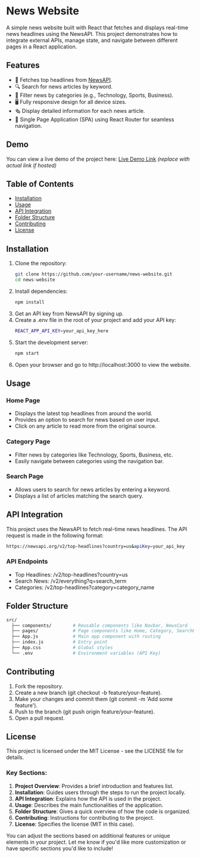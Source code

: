 # News Website

A simple news website built with React that fetches and displays real-time news headlines using the NewsAPI. This project demonstrates how to integrate external APIs, manage state, and navigate between different pages in a React application.

## Features

- 📰 Fetches top headlines from [NewsAPI](https://newsapi.org/).
- 🔍 Search for news articles by keyword.
- 📂 Filter news by categories (e.g., Technology, Sports, Business).
- 🖥 Fully responsive design for all device sizes.
- 🗞 Display detailed information for each news article.
- 🚀 Single Page Application (SPA) using React Router for seamless navigation.

## Demo

You can view a live demo of the project here: [Live Demo Link](#) _(replace with actual link if hosted)_

## Table of Contents

- [Installation](#installation)
- [Usage](#usage)
- [API Integration](#api-integration)
- [Folder Structure](#folder-structure)
- [Contributing](#contributing)
- [License](#license)

## Installation

1. Clone the repository:
   ```bash
   git clone https://github.com/your-username/news-website.git
   cd news-website
   ```
2. Install dependencies:
   ```bash
   npm install
   ```
3. Get an API key from NewsAPI by signing up.
4. Create a .env file in the root of your project and add your API key:
   ```bash
   REACT_APP_API_KEY=your_api_key_here
   ```
5. Start the development server:
   ```bash
   npm start
   ```
6. Open your browser and go to http://localhost:3000 to view the website.

## Usage

### Home Page

- Displays the latest top headlines from around the world.
- Provides an option to search for news based on user input.
- Click on any article to read more from the original source.

### Category Page

- Filter news by categories like Technology, Sports, Business, etc.
- Easily navigate between categories using the navigation bar.

### Search Page

- Allows users to search for news articles by entering a keyword.
- Displays a list of articles matching the search query.

## API Integration

This project uses the NewsAPI to fetch real-time news headlines. The API request is made in the following format:

```bash
https://newsapi.org/v2/top-headlines?country=us&apiKey=your_api_key
```

### API Endpoints

- Top Headlines: /v2/top-headlines?country=us
- Search News: /v2/everything?q=search_term
- Categories: /v2/top-headlines?category=category_name

## Folder Structure

```bash
src/
  ├── components/        # Reusable components like Navbar, NewsCard
  ├── pages/             # Page components like Home, Category, SearchResults
  ├── App.js             # Main app component with routing
  ├── index.js           # Entry point
  ├── App.css            # Global styles
  └── .env               # Environment variables (API Key)
```

## Contributing

1. Fork the repository.
2. Create a new branch (git checkout -b feature/your-feature).
3. Make your changes and commit them (git commit -m 'Add some feature').
4. Push to the branch (git push origin feature/your-feature).
5. Open a pull request.

## License

This project is licensed under the MIT License - see the LICENSE file for details.

### Key Sections:

1. **Project Overview**: Provides a brief introduction and features list.
2. **Installation**: Guides users through the steps to run the project locally.
3. **API Integration**: Explains how the API is used in the project.
4. **Usage**: Describes the main functionalities of the application.
5. **Folder Structure**: Gives a quick overview of how the code is organized.
6. **Contributing**: Instructions for contributing to the project.
7. **License**: Specifies the license (MIT in this case).

You can adjust the sections based on additional features or unique elements in your project. Let me know if you'd like more customization or have specific sections you'd like to include!

```

```
